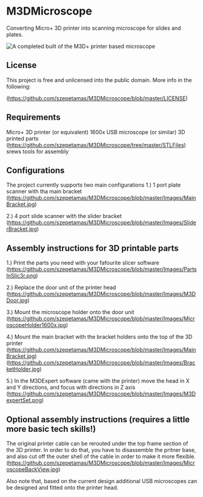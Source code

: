 # M3DMicroscope
Converting Micro+ 3D printer into scanning microscope for slides and plates.

![A completed built of the M3D+ printer based microscope](https://github.com/szepetamas/M3DMicroscope/tree/master/Images/MicroscopeTopView3.jpg)

## License

This project is free and unlicensed into the public domain.
More info in the following:

(https://github.com/szepetamas/M3DMicroscope/blob/master/LICENSE)

## Requirements

Micro+ 3D printer (or equivalent)
1600x USB microscope (or similar)
3D printed parts (https://github.com/szepetamas/M3DMicroscope/tree/master/STLFiles)
srews
tools for assembly

## Configurations

The project currently supports two main configurations
1.) 1 port plate scanner with tha main bracket
(https://github.com/szepetamas/M3DMicroscope/blob/master/Images/MainBracket.jpg)

2.) 4 port slide scanner with the slider bracket
(https://github.com/szepetamas/M3DMicroscope/blob/master/Images/SliderBracket.jpg)

## Assembly instructions for 3D printable parts

1.) Print the parts you need with your fafourite slicer software
(https://github.com/szepetamas/M3DMicroscope/blob/master/Images/PartsInSlic3r.png)

2.) Replace the door unit of the printer head
(https://github.com/szepetamas/M3DMicroscope/blob/master/Images/M3DDoor.jpg)

3.) Mount the microscope holder onto the door unit
(https://github.com/szepetamas/M3DMicroscope/blob/master/Images/MicroscopeHolder1600x.jpg)

4.) Mount the main bracket with the bracket holders onto the top of the 3D printer
(https://github.com/szepetamas/M3DMicroscope/blob/master/Images/MainBracket.jpg)
(https://github.com/szepetamas/M3DMicroscope/blob/master/Images/BracketHolder.jpg)

5.) In the M3DExpert software (came with the printer) move the head in X and Y directions, and focus with directions in Z axis
(https://github.com/szepetamas/M3DMicroscope/blob/master/Images/M3DexpertSet.png)

## Optional assembly instructions (requires a little more basic tech skills!)

The original printer cable can be rerouted under the top frame section of the 3D printer. In order to do that, you have to disassemble the pritner base, and also cut off the outer shell of the cable in order to make it more flexible.
(https://github.com/szepetamas/M3DMicroscope/blob/master/Images/MicroscopeBackView.jpg)

Also note that, based on the current design additional USB microscopes can be designed and fitted onto the printer head.


